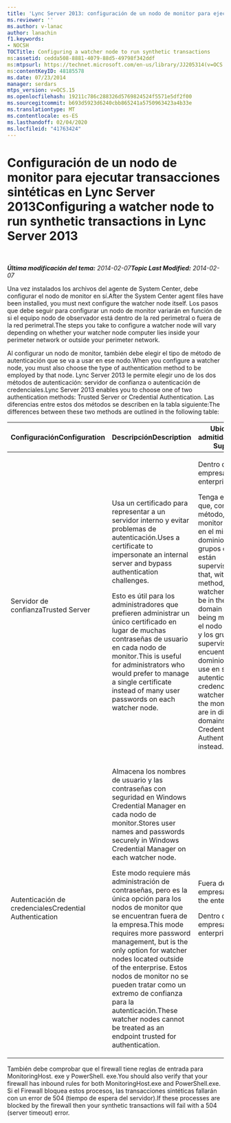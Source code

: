 ```yaml
---
title: 'Lync Server 2013: configuración de un nodo de monitor para ejecutar transacciones sintéticas'
ms.reviewer: ''
ms.author: v-lanac
author: lanachin
f1.keywords:
- NOCSH
TOCTitle: Configuring a watcher node to run synthetic transactions
ms:assetid: cedda508-8881-4079-88d5-49798f342ddf
ms:mtpsurl: https://technet.microsoft.com/en-us/library/JJ205314(v=OCS.15)
ms:contentKeyID: 48185578
ms.date: 07/23/2014
manager: serdars
mtps_version: v=OCS.15
ms.openlocfilehash: 19211c786c288326d5769824524f5571e5df2f00
ms.sourcegitcommit: b693d5923d6240cbb865241a5750963423a4b33e
ms.translationtype: MT
ms.contentlocale: es-ES
ms.lasthandoff: 02/04/2020
ms.locfileid: "41763424"
---
```

<div data-xmlns="http://www.w3.org/1999/xhtml">

<div class="topic" data-xmlns="http://www.w3.org/1999/xhtml" data-msxsl="urn:schemas-microsoft-com:xslt" data-cs="http://msdn.microsoft.com/en-us/">

<div data-asp="http://msdn2.microsoft.com/asp">

# <a name="configuring-a-watcher-node-to-run-synthetic-transactions-in-lync-server-2013"></a><span data-ttu-id="8e102-102">Configuración de un nodo de monitor para ejecutar transacciones sintéticas en Lync Server 2013</span><span class="sxs-lookup"><span data-stu-id="8e102-102">Configuring a watcher node to run synthetic transactions in Lync Server 2013</span></span>

</div>

<div id="mainSection">

<div id="mainBody">

<span> </span>

<span data-ttu-id="8e102-103">_**Última modificación del tema:** 2014-02-07_</span><span class="sxs-lookup"><span data-stu-id="8e102-103">_**Topic Last Modified:** 2014-02-07_</span></span>

<span data-ttu-id="8e102-104">Una vez instalados los archivos del agente de System Center, debe configurar el nodo de monitor en sí.</span><span class="sxs-lookup"><span data-stu-id="8e102-104">After the System Center agent files have been installed, you must next configure the watcher node itself.</span></span> <span data-ttu-id="8e102-105">Los pasos que debe seguir para configurar un nodo de monitor variarán en función de si el equipo nodo de observador está dentro de la red perimetral o fuera de la red perimetral.</span><span class="sxs-lookup"><span data-stu-id="8e102-105">The steps you take to configure a watcher node will vary depending on whether your watcher node computer lies inside your perimeter network or outside your perimeter network.</span></span>

<span data-ttu-id="8e102-106">Al configurar un nodo de monitor, también debe elegir el tipo de método de autenticación que se va a usar en ese nodo.</span><span class="sxs-lookup"><span data-stu-id="8e102-106">When you configure a watcher node, you must also choose the type of authentication method to be employed by that node.</span></span> <span data-ttu-id="8e102-107">Lync Server 2013 le permite elegir uno de los dos métodos de autenticación: servidor de confianza o autenticación de credenciales.</span><span class="sxs-lookup"><span data-stu-id="8e102-107">Lync Server 2013 enables you to choose one of two authentication methods: Trusted Server or Credential Authentication.</span></span> <span data-ttu-id="8e102-108">Las diferencias entre estos dos métodos se describen en la tabla siguiente:</span><span class="sxs-lookup"><span data-stu-id="8e102-108">The differences between these two methods are outlined in the following table:</span></span>


<table>
<colgroup>
<col style="width: 33%" />
<col style="width: 33%" />
<col style="width: 33%" />
</colgroup>
<thead>
<tr class="header">
<th><span data-ttu-id="8e102-109">Configuración</span><span class="sxs-lookup"><span data-stu-id="8e102-109">Configuration</span></span></th>
<th><span data-ttu-id="8e102-110">Descripción</span><span class="sxs-lookup"><span data-stu-id="8e102-110">Description</span></span></th>
<th><span data-ttu-id="8e102-111">Ubicaciones admitidas</span><span class="sxs-lookup"><span data-stu-id="8e102-111">Locations Supported</span></span></th>
</tr>
</thead>
<tbody>
<tr class="odd">
<td><p><span data-ttu-id="8e102-112">Servidor de confianza</span><span class="sxs-lookup"><span data-stu-id="8e102-112">Trusted Server</span></span></p></td>
<td><p><span data-ttu-id="8e102-113">Usa un certificado para representar a un servidor interno y evitar problemas de autenticación.</span><span class="sxs-lookup"><span data-stu-id="8e102-113">Uses a certificate to impersonate an internal server and bypass authentication challenges.</span></span></p>
<p><span data-ttu-id="8e102-114">Esto es útil para los administradores que prefieren administrar un único certificado en lugar de muchas contraseñas de usuario en cada nodo de monitor.</span><span class="sxs-lookup"><span data-stu-id="8e102-114">This is useful for administrators who would prefer to manage a single certificate instead of many user passwords on each watcher node.</span></span></p></td>
<td><p><span data-ttu-id="8e102-115">Dentro de la empresa.</span><span class="sxs-lookup"><span data-stu-id="8e102-115">Inside the enterprise.</span></span></p>
<p><span data-ttu-id="8e102-116">Tenga en cuenta que, con este método, el nodo de monitor debe estar en el mismo dominio que los grupos que se están supervisando.</span><span class="sxs-lookup"><span data-stu-id="8e102-116">Note that, with this method, the watcher node must be in the same domain as the pools being monitored.</span></span> <span data-ttu-id="8e102-117">Si el nodo de monitor y los grupos supervisados se encuentran en dominios diferentes, use en su lugar la autenticación de credenciales.</span><span class="sxs-lookup"><span data-stu-id="8e102-117">If the watcher node and the monitored pools are in different domains, use Credential Authentication instead.</span></span></p></td>
</tr>
<tr class="even">
<td><p><span data-ttu-id="8e102-118">Autenticación de credenciales</span><span class="sxs-lookup"><span data-stu-id="8e102-118">Credential Authentication</span></span></p></td>
<td><p><span data-ttu-id="8e102-119">Almacena los nombres de usuario y las contraseñas con seguridad en Windows Credential Manager en cada nodo de monitor.</span><span class="sxs-lookup"><span data-stu-id="8e102-119">Stores user names and passwords securely in Windows Credential Manager on each watcher node.</span></span></p>
<p><span data-ttu-id="8e102-120">Este modo requiere más administración de contraseñas, pero es la única opción para los nodos de monitor que se encuentran fuera de la empresa.</span><span class="sxs-lookup"><span data-stu-id="8e102-120">This mode requires more password management, but is the only option for watcher nodes located outside of the enterprise.</span></span> <span data-ttu-id="8e102-121">Estos nodos de monitor no se pueden tratar como un extremo de confianza para la autenticación.</span><span class="sxs-lookup"><span data-stu-id="8e102-121">These watcher nodes cannot be treated as an endpoint trusted for authentication.</span></span></p></td>
<td><p><span data-ttu-id="8e102-122">Fuera de la empresa.</span><span class="sxs-lookup"><span data-stu-id="8e102-122">Outside the enterprise.</span></span></p>
<p><span data-ttu-id="8e102-123">Dentro de la empresa.</span><span class="sxs-lookup"><span data-stu-id="8e102-123">Inside the enterprise.</span></span></p></td>
</tr>
</tbody>
</table>


<span data-ttu-id="8e102-124">También debe comprobar que el firewall tiene reglas de entrada para MonitoringHost. exe y PowerShell. exe.</span><span class="sxs-lookup"><span data-stu-id="8e102-124">You should also verify that your firewall has inbound rules for both MonitoringHost.exe and PowerShell.exe.</span></span> <span data-ttu-id="8e102-125">Si el Firewall bloquea estos procesos, las transacciones sintéticas fallarán con un error de 504 (tiempo de espera del servidor).</span><span class="sxs-lookup"><span data-stu-id="8e102-125">If these processes are blocked by the firewall then your synthetic transactions will fail with a 504 (server timeout) error.</span></span>

</div>

<span> </span>

</div>

</div>

</div>

